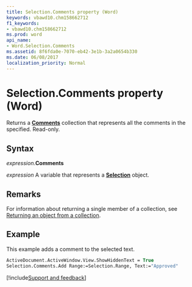 ```yaml
---
title: Selection.Comments property (Word)
keywords: vbawd10.chm158662712
f1_keywords:
- vbawd10.chm158662712
ms.prod: word
api_name:
- Word.Selection.Comments
ms.assetid: 8f6fda0e-7070-eb42-3e1b-3a2a0654b330
ms.date: 06/08/2017
localization_priority: Normal
---
```



# Selection.Comments property (Word)

Returns a **[Comments](Word.comments.md)** collection that represents all the comments in the specified. Read-only.


## Syntax

_expression_.**Comments**

_expression_ A variable that represents a **[Selection](Word.Selection.md)** object.


## Remarks

For information about returning a single member of a collection, see [Returning an object from a collection](../word/Concepts/Miscellaneous/returning-an-object-from-a-collection-word.md).


## Example

This example adds a comment to the selected text.

```vb
ActiveDocument.ActiveWindow.View.ShowHiddenText = True 
Selection.Comments.Add Range:=Selection.Range, Text:="Approved"
```


[!include[Support and feedback](~/includes/feedback-boilerplate.md)]